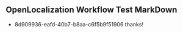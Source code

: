 ## OpenLocalization Workflow Test MarkDown
* 8d909936-eafd-40b7-b8aa-c6f5b9f51906 thanks!

<!--HONumber=Sep16_HO1-->


